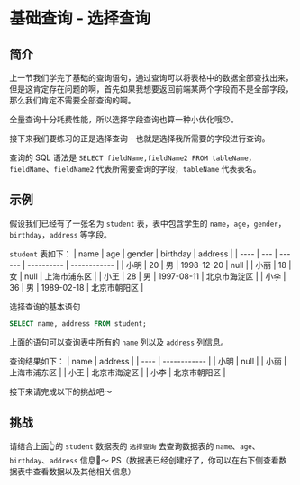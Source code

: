 # 基础查询 - 选择查询

## 简介

上一节我们学完了基础的查询语句，通过查询可以将表格中的数据全部查找出来，但是这肯定存在问题的啊，首先如果我想要返回前端某两个字段而不是全部字段，那么我们肯定不需要全部查询的啊。

全量查询十分耗费性能，所以选择字段查询也算一种小优化哦😯。

接下来我们要练习的正是选择查询 - 也就是选择我所需要的字段进行查询。

查询的 SQL 语法是 `SELECT fieldName,fieldName2 FROM tableName`，`fieldName`、`fieldName2` 代表所需要查询的字段，`tableName` 代表表名。

## 示例

假设我们已经有了一张名为 `student` 表，表中包含学生的 `name`，`age`，`gender`，`birthday`，`address` 等字段。

`student` 表如下：
| name | age | gender | birthday | address |
| ---- | --- | ------ | ---------- | ------------ |
| 小明 | 20 | 男 | 1998-12-20 | null |
| 小丽 | 18 | 女 | null | 上海市浦东区 |
| 小王 | 28 | 男 | 1997-08-11 | 北京市海淀区 |
| 小李 | 36 | 男 | 1989-02-18 | 北京市朝阳区 |

选择查询的基本语句

```sql
SELECT name, address FROM student;
```

上面的语句可以查询表中所有的 `name` 列以及 `address` 列信息。

查询结果如下：
| name | address |
| ---- | ------------ |
| 小明 | null |
| 小丽 | 上海市浦东区 |
| 小王 | 北京市海淀区 |
| 小李 | 北京市朝阳区 |

接下来请完成以下的挑战吧～

## 挑战

请结合上面👆的 `student` 数据表的 `选择查询` 去查询数据表的 `name`、`age`、 `birthday`、`address` 信息🌈～
PS（数据表已经创建好了，你可以在右下侧查看数据表中查看数据以及其他相关信息）

